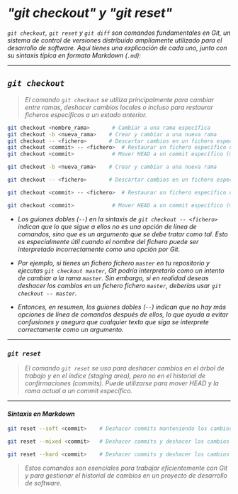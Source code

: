 <!-- Autor: Daniel Benjamin Perez Morales -->
<!-- GitHub: https://github.com/DanielPerezMoralesDev13 -->
<!-- Correo electrónico: danielperezdev@proton.me -->

# ***"git checkout" y "git reset"***

*`git checkout`, `git reset` y `git diff` son comandos fundamentales en Git, un sistema de control de versiones distribuido ampliamente utilizado para el desarrollo de software. Aquí tienes una explicación de cada uno, junto con su sintaxis típica en formato Markdown (`.md`):*

---

## ***`git checkout`***

> *El comando `git checkout` se utiliza principalmente para cambiar entre ramas, deshacer cambios locales o incluso para restaurar ficheros específicos a un estado anterior.*

```bash
git checkout <nombre_rama>       # Cambiar a una rama específica
git checkout -b <nueva_rama>    # Crear y cambiar a una nueva rama
git checkout -- <fichero>       # Descartar cambios en un fichero específico
git checkout <commit> -- <fichero>  # Restaurar un fichero específico desde un commit
git checkout <commit>            # Mover HEAD a un commit específico (modo detached HEAD)
```

```bash
git checkout -b <nueva_rama>    # Crear y cambiar a una nueva rama
```

```bash
git checkout -- <fichero>       # Descartar cambios en un fichero específico
```

```bash
git checkout <commit> -- <fichero>  # Restaurar un fichero específico desde un commit
```

```bash
git checkout <commit>            # Mover HEAD a un commit específico (modo detached HEAD)
```

- *Los guiones dobles (`--`) en la sintaxis de `git checkout -- <fichero>` indican que lo que sigue a ellos no es una opción de línea de comandos, sino que es un argumento que se debe tratar como tal. Esto es especialmente útil cuando el nombre del fichero puede ser interpretado incorrectamente como una opción por Git.*

- *Por ejemplo, si tienes un fichero fichero `master` en tu repositorio y ejecutas `git checkout master`, Git podría interpretarlo como un intento de cambiar a la rama `master`. Sin embargo, si en realidad deseas deshacer los cambios en un fichero fichero `master`, deberías usar `git checkout -- master`.*

- *Entonces, en resumen, los guiones dobles (`--`) indican que no hay más opciones de línea de comandos después de ellos, lo que ayuda a evitar confusiones y asegura que cualquier texto que siga se interprete correctamente como un argumento.*

---

### ***`git reset`***

> *El comando `git reset` se usa para deshacer cambios en el árbol de trabajo y en el índice (staging area), pero no en el historial de confirmaciones (commits). Puede utilizarse para mover HEAD y la rama actual a un commit específico.*

---

#### ***Sintaxis en Markdown***

```bash
git reset --soft <commit>    # Deshacer commits manteniendo los cambios en el área de preparación
```

```bash
git reset --mixed <commit>   # Deshacer commits y deshacer los cambios en el área de preparación
```

```bash
git reset --hard <commit>    # Deshacer commits y deshacer los cambios en el área de preparación y en el árbol de trabajo
```

> *Estos comandos son esenciales para trabajar eficientemente con Git y para gestionar el historial de cambios en un proyecto de desarrollo de software.*
